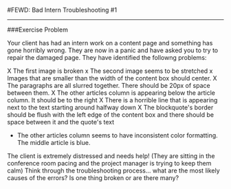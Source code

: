 #FEWD: Bad Intern Troubleshooting #1


---


###Exercise Problem 

Your client has had an intern work on a content page and something has gone horribly wrong.  They are now in a panic and have asked you to try to repair the damaged page.  They have identified the followng problems:

X The first image is broken
x The second image seems to be stretched
x Images that are smaller than the width of the content box should center.
X The paragraphs are all slurred together. There should be 20px of space between them.
X The other articles column is appearing below the article column. It should be to the right
X There is a horrible line that is appearing next to the text starting around halfway down
X The blockquote's border should be flush with the left edge of the content box and there should be space between it and the quote's text
- The other articles column seems to have inconsistent color formatting. The middle article is blue.

The client is extremely distressed and needs help! (They are sitting in the conference room pacing and the project manager is trying to keep them calm) Think through the troubleshooting process... what are the most likely causes of the errors?  Is one thing broken or are there many?